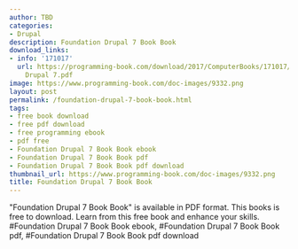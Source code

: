 ```yaml
---
author: TBD
categories:
- Drupal
description: Foundation Drupal 7 Book Book
download_links:
- info: '171017'
  url: https://programming-book.com/download/2017/ComputerBooks/171017/Foundation
    Drupal 7.pdf
image: https://www.programming-book.com/doc-images/9332.png
layout: post
permalink: /foundation-drupal-7-book-book.html
tags:
- free book download
- free pdf download
- free programming ebook
- pdf free
- Foundation Drupal 7 Book Book ebook
- Foundation Drupal 7 Book Book pdf
- Foundation Drupal 7 Book Book pdf download
thumbnail_url: https://www.programming-book.com/doc-images/9332.png
title: Foundation Drupal 7 Book Book
---
```


 
<div class="item-desc text-justify">
  "Foundation Drupal 7 Book Book" is available in PDF format. This books is free to download. Learn from this free book and enhance your skills.
  <br>
  #Foundation Drupal 7 Book Book ebook, #Foundation Drupal 7 Book Book pdf, #Foundation Drupal 7 Book Book pdf download
</div>